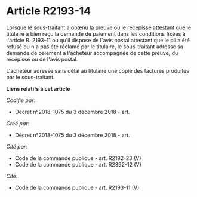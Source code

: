 # Article R2193-14

Lorsque le sous-traitant a obtenu la preuve ou le récépissé attestant que le titulaire a bien reçu la demande de paiement
dans les conditions fixées à l'article R. 2193-11 ou qu'il dispose de l'avis postal attestant que le pli a été refusé ou n'a
pas été réclamé par le titulaire, le sous-traitant adresse sa demande de paiement à l'acheteur accompagnée de cette preuve,
du récépissé ou de l'avis postal. 

L'acheteur adresse sans délai au titulaire une copie des factures produites par le sous-traitant.

**Liens relatifs à cet article**

_Codifié par_:

  - Décret n°2018-1075 du 3 décembre 2018 - art.

_Créé par_:

  - Décret n°2018-1075 du 3 décembre 2018 - art.

_Cité par_:

  - Code de la commande publique - art. R2192-23 (V)
  - Code de la commande publique - art. R2392-12 (V)

_Cite_:

  - Code de la commande publique - art. R2193-11 (V)
